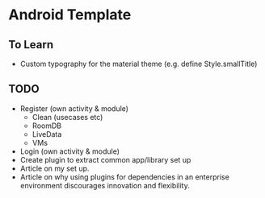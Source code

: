 # Android Template

## To Learn
- Custom typography for the material theme (e.g. define Style.smallTitle)

## TODO
- Register (own activity & module)
  - Clean (usecases etc)
  - RoomDB
  - LiveData
  - VMs
- Login (own activity & module)
- Create plugin to extract common app/library set up
- Article on my set up.
- Article on why using plugins for dependencies in an enterprise environment discourages innovation and flexibility. 